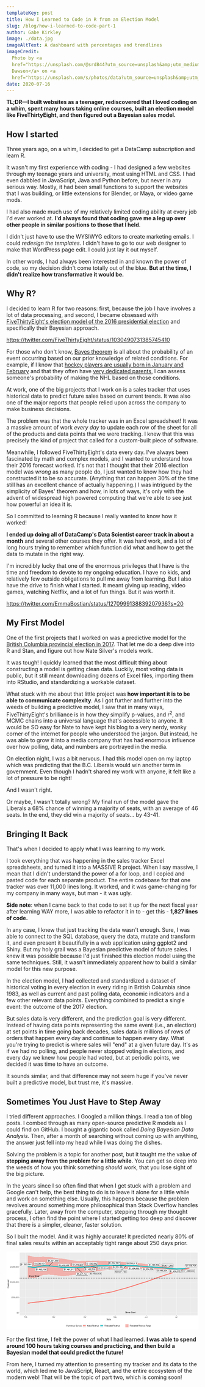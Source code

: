 ```yaml
---
templateKey: post
title: How I Learned to Code in R from an Election Model
slug: /blog/how-i-learned-to-code-part-1
author: Gabe Kirkley
image: ./data.jpg
imageAltText: A dashboard with percentages and trendlines
imageCredit:
  Photo by <a
  href="https://unsplash.com/@srd844?utm_source=unsplash&amp;utm_medium=referral&amp;utm_content=creditCopyText">Stephen
  Dawson</a> on <a
  href="https://unsplash.com/s/photos/data?utm_source=unsplash&amp;utm_medium=referral&amp;utm_content=creditCopyText">Unsplash</a>
date: 2020-07-16
---
```


**TL;DR—I built websites as a teenager, rediscovered that I loved coding on a
whim, spent many hours taking online courses, built an election model like
FiveThirtyEight, and then figured out a Bayesian sales model.**

## How I started

Three years ago, on a whim, I decided to get a DataCamp subscription and learn
R.

It wasn't my first experience with coding - I had designed a few websites
through my teenage years and university, most using HTML and CSS. I had even
dabbled in JavaScript, Java and Python before, but never in any serious way.
Mostly, it had been small functions to support the websites that I was building,
or little extensions for Blender, or Maya, or video game mods.

I had also made much use of my relatively limited coding ability at every job
I'd ever worked at. **I'd always found that coding gave me a leg up over other
people in similar positions to those that I held**.

I didn't just have to use the WYSIWYG editors to create marketing emails. I
could _redesign the templates_. I didn't have to go to our web designer to make
that WordPress page edit. I could just lay it out myself.

In other words, I had always been interested in and known the power of code, so
my decision didn't come totally out of the blue. **But at the time, I didn't
realize how transformative it would be.**

## Why R?

I decided to learn R for two reasons: first, because the job I have involves a
lot of data processing, and second, I became obsessed with
[FiveThirtyEight's election model of the 2016 presidential election](https://projects.fivethirtyeight.com/2016-election-forecast/)
and specifically their Bayesian approach.

https://twitter.com/FiveThirtyEight/status/1030490731385745410

For those who don't know,
[Bayes theorem](https://en.wikipedia.org/wiki/Bayes%27_theorem) is all about the
probability of an event occurring based on our prior knowledge of related
conditions. For example, if I know that
[hockey players are usually born in January and February](https://www.nhl.com/mapleleafs/news/the-importance-of-a-players-birthday/c-536337)
and that they often have
[very dedicated parents](https://nationalpost.com/news/canada/canadian-roulette-why-some-parents-devote-everything-for-the-infinitesimal-chance-of-getting-their-kid-into-the-nhl),
I can assess someone's probability of making the NHL based on those conditions.

At work, one of the big projects that I work on is a sales tracker that uses
historical data to predict future sales based on current trends. It was also one
of the major reports that people relied upon across the company to make business
decisions.

The problem was that the whole tracker was in an Excel spreadsheet! It was a
massive amount of work _every day_ to update each row of the sheet for all of
the products and data points that we were tracking. I knew that this was
precisely the kind of project that called for a custom-built piece of software.

Meanwhile, I followed FiveThirtyEight's data every day. I've always been
fascinated by math and complex models, and I wanted to understand how their 2016
forecast worked. It's not that I thought that their 2016 election model was
_wrong_ as many people do, I just wanted to know how they had constructed it to
be so accurate. (Anything that can happen 30% of the time still has an excellent
chance of actually happening.) I was intrigued by the simplicity of Bayes'
theorem and how, in lots of ways, it's only with the advent of widespread high
powered computing that we're able to see just how powerful an idea it is.

So I committed to learning R because I really wanted to know how it worked!

**I ended up doing all of DataCamp's Data Scientist career track in about a
month** and several other courses they offer. It was hard work, and a lot of
long hours trying to remember which function did what and how to get the data to
mutate in the right way.

I'm incredibly lucky that one of the enormous privileges that I have is the time
and freedom to devote to my ongoing education. I have no kids, and relatively
few outside obligations to pull me away from learning. But I also have the drive
to finish what I started. It meant giving up reading, video games, watching
Netflix, and a lot of fun things. But it was worth it.

https://twitter.com/EmmaBostian/status/1270999138839207936?s=20

## My First Model

One of the first projects that I worked on was a predictive model for the
[British Columbia provincial election in 2017](https://en.wikipedia.org/wiki/2017_British_Columbia_general_election).
That let me do a deep dive into R and Stan, and figure out how Nate Silver's
models work.

It was tough! I quickly learned that the most difficult thing about constructing
a model is getting clean data. Luckily, most voting data is public, but it still
meant downloading dozens of Excel files, importing them into RStudio, and
standardizing a workable dataset.

What stuck with me about that little project was **how important it is to be
able to communicate complexity**. As I got further and further into the weeds of
building a predictive model, I saw that in many ways, FiveThirtyEight's
brilliance is in how they simplify p-values, and r<sup>2</sup>, and MCMC chains
into a universal language that's accessible to anyone. It would be SO easy for
Nate to have kept his blog to a very nerdy, wonky corner of the internet for
people who understood the jargon. But instead, he was able to grow it into a
media company that has had enormous influence over how polling, data, and
numbers are portrayed in the media.

On election night, I was a bit nervous. I had this model open on my laptop which
was predicting that the B.C. Liberals would win another term in government. Even
though I hadn't shared my work with anyone, it felt like a lot of pressure to be
right!

And I wasn't right.

Or maybe, I wasn't totally wrong? My final run of the model gave the Liberals a
68% chance of winning a majority of seats, with an average of 46 seats. In the
end, they did win a majority of seats... by 43-41.

## Bringing It Back

That's when I decided to apply what I was learning to my work.

I took everything that was happening in the sales tracker Excel spreadsheets,
and turned it into a MASSIVE R project. When I say massive, I mean that I didn't
understand the power of a for loop, and I copied and pasted code for each
separate product. The entire codebase for that one tracker was over 11,000 lines
long. It worked, and it was game-changing for my company in many ways, but man -
it was ugly.

**Side note**: when I came back to that code to set it up for the next fiscal
year after learning WAY more, I was able to refactor it in to - get this -
**1,827 lines of code.**

In any case, I knew that just tracking the data wasn't enough. Sure, I was able
to connect to the SQL database, query the data, mutate and transform it, and
even present it beautifully in a web application using ggplot2 and Shiny. But my
holy grail was a Bayesian predictive model of future sales. I knew it was
possible because I'd just finished this election model using the same
techniques. Still, it wasn't immediately apparent how to build a similar model
for this new purpose.

In the election model, I had collected and standardized a dataset of historical
voting in every election in every riding in British Columbia since 1983, as well
as current and past polling data, economic indicators and a few other relevant
data points. Everything combined to predict a single event: the outcome of the
2017 election.

But sales data is very different, and the prediction goal is very different.
Instead of having data points representing the same event (i.e., an election) at
set points in time going back decades, sales data is millions of rows of orders
that happen every day and continue to happen every day. What you're trying to
predict is where sales will "end" at a given future day. It's as if we had no
polling, and people never stopped voting in elections, and every day we knew how
people had voted, but at periodic points, we decided it was time to have an
outcome.

It sounds similar, and that difference may not seem huge if you've never built a
predictive model, but trust me, it's massive.

## Sometimes You Just Have to Step Away

I tried different approaches. I Googled a million things. I read a ton of blog
posts. I combed through as many open-source predictive R models as I could find
on GitHub. I bought a gigantic book called _Doing Bayesian Data Analysis_. Then,
after a month of searching without coming up with anything, the answer just fell
into my head while I was doing the dishes.

Solving the problem is a topic for another post, but it taught me the value of
**stepping away from the problem for a little while**. You can get so deep into
the weeds of how you think something _should_ work, that you lose sight of the
big picture.

In the years since I so often find that when I get stuck with a problem and
Google can't help, the best thing to do is to leave it alone for a little while
and work on something else. Usually, this happens because the problem revolves
around something more philosophical than Stack Overflow handles gracefully.
Later, away from the computer, stepping through my thought process, I often find
the point where I started getting too deep and discover that there is a simpler,
cleaner, faster solution.

So I built the model. And it was highly accurate! It predicted nearly 80% of
final sales results within an acceptably tight range about 250 days prior.

![My sales tracker](./revenueforecast.png)

For the first time, I felt the power of what I had learned. **I was able to
spend around 100 hours taking courses and practicing, and then build a Bayesian
model that could predict the future!**

From here, I turned my attention to presenting my tracker and its data to the
world, which led me to JavaScript, React, and the entire ecosystem of the modern
web! That will be the topic of part two, which is coming soon!
